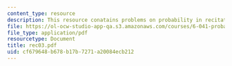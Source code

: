 ```yaml
---
content_type: resource
description: This resource conatains problems on probability in recitation three.
file: https://ol-ocw-studio-app-qa.s3.amazonaws.com/courses/6-041-probabilistic-systems-analysis-and-applied-probability-spring-2006/cf679648b678b17b7271a20084ecb212_rec03.pdf
file_type: application/pdf
resourcetype: Document
title: rec03.pdf
uid: cf679648-b678-b17b-7271-a20084ecb212
---
```

